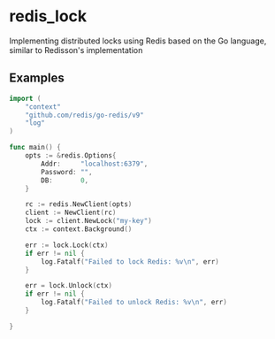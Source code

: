 # redis_lock
Implementing distributed locks using Redis based on the Go language, similar to Redisson's implementation

## Examples

```go
import (
	"context"
	"github.com/redis/go-redis/v9"
	"log"
)

func main() {
	opts := &redis.Options{
		Addr:     "localhost:6379",
		Password: "",
		DB:       0,
	}

	rc := redis.NewClient(opts)
	client := NewClient(rc)
	lock := client.NewLock("my-key")
	ctx := context.Background()

	err := lock.Lock(ctx)
	if err != nil {
		log.Fatalf("Failed to lock Redis: %v\n", err)
	}

	err = lock.Unlock(ctx)
	if err != nil {
		log.Fatalf("Failed to unlock Redis: %v\n", err)
	}

}
```